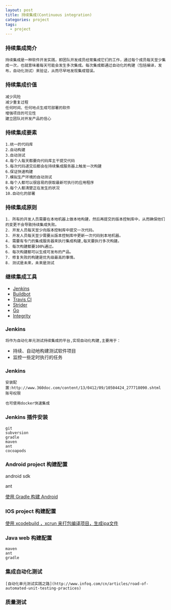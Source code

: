 ```yaml
---
layout: post
title: 持续集成(Continuous integration)
categories: project
tags:
  - project
---
```


### 持续集成简介
	持续集成是一种软件开发实践，即团队开发成员经常集成它们的工作，通过每个成员每天至少集成一次，也就意味着每天可能会发生多次集成。每次集成都通过自动化的构建（包括编译，发布，自动化测试）来验证，从而尽早地发现集成错误。

<!--more-->

### 持续集成价值
	减少风险
	减少重复过程
	任何时间、任何地点生成可部署的软件
	增强项目的可见性
	建立团队对开发产品的信心

### 持续集成要素
	1.统一的代码库
	2.自动构建
	3.自动测试
	4.每个人每天都要向代码库主干提交代码
	5.每次代码递交后都会在持续集成服务器上触发一次构建
	6.保证快速构建
	7.模拟生产环境的自动测试
	8.每个人都可以很容易的获取最新可执行的应用程序
	9.每个人都清楚正在发生的状况
	10.自动化的部署

### 持续集成原则
	1. 所有的开发人员需要在本地机器上做本地构建，然后再提交的版本控制库中，从而确保他们的变更不会导致持续集成失败。
	2. 开发人员每天至少向版本控制库中提交一次代码。
	3. 开发人员每天至少需要从版本控制库中更新一次代码到本地机器。
	4. 需要有专门的集成服务器来执行集成构建,每天要执行多次构建。
	5. 每次构建都要100%通过。
	6. 每次构建都可以生成可发布的产品。
	7. 修复失败的构建是优先级最高的事情。
	8. 测试是未来，未来是测试

### 继续集成工具

* [Jenkins](https://jenkins-ci.org/)
* [Buildbot](http://buildbot.net/)
* [Travis CI](http://stridercd.com/)
* [Strider](http://stridercd.com/)
* [Go](http://www.go.cd/)
* [Integrity](http://integrity.github.io/)

### Jenkins
	将作为自动化单元测试持续集成的平台,实现自动化构建,主要用于：

*	持续、自动地构建测试软件项目
*	监控一些定时执行的任务

### Jenkins 

	安装配置:http://www.360doc.com/content/13/0412/09/10504424_277718090.shtml
	账号权限

	也可使用docker快速集成

### Jenkins 插件安装
	git
	subversion
	gradle
	maven
	ant
	cocoapods

### Android project 构建配置

android sdk

ant

[使用 Gradle 构建 Android](http://shoujibang.net/2016/01/25/android/build-application-with-gradle/)

### IOS project 构建配置
	
[使用 xcodebuild ，xcrun 来打包编译项目，生成ipa文件](http://shoujibang.net/2016/01/27/ios/build-ios-project-with-command)

### Java web 构建配置
	maven
	ant
	gradle

### 集成自动化测试

	[自动化单元测试实践之路](http://www.infoq.com/cn/articles/road-of-automated-unit-testing-practices)


### 质量测试
